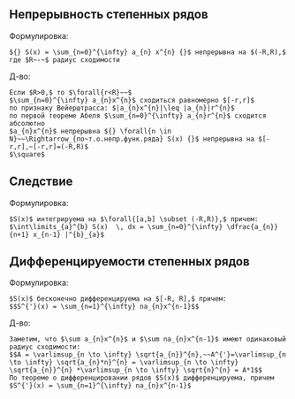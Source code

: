 ## Непрерывность степенных рядов
Формулировка:
```spoiler-markdown
${} S(x) = \sum_{n=0}^{\infty} a_{n} x^{n} {}$ непрерывна на $(-R,R),$ где $R~-~$ радиус сходимости 
```

Д-во:
```spoiler-markdown
Если $R>0,$ то $\forall{r<R}~~$
$\sum_{n=0}^{\infty} a_{n}x^{n}$ сходиться равномерно $[-r,r]$
по признаку Вейерштрасса: $|a_{n}x^{n}|\leq |a_{n}|r^{n}$
по первой теореме Абеля $\sum_{n=0}^{\infty} a_{n}r^{n}$ сходится абсолютно
$a_{n}x^{n}$ непрерывна ${} \forall{n \in N}~~\Rightarrow_{по~т.о.непр.функ.ряда} S(x) {}$ непрерывна на $[-r,r],~[-r,r]=(-R,R)$
$\square$

```
## Следствие 
Формулировка:
```spoiler-markdown
$S(x)$ интегрируема на $\forall{[a,b] \subset (-R,R)},$ причем: $\int\limits_{a}^{b} S(x)  \, dx = \sum_{n=0}^{\infty} \dfrac{a_{n}}{n+1} x_{n-1} |^{b}_{a}$
```

## Дифференцируемости степенных рядов
Формулировка:
```spoiler-markdown
$S(x)$ бесконечно дифференцируема на $[-R, R],$ причем:
$$S^{'}(x) = \sum_{n=1}^{\infty} na_{n}x^{n-1}$$

```
Д-во:
```spoiler-markdown
Заметим, что $\sum a_{n}x^{n}$ и $\sum na_{n}x^{n-1}$ имеют одинаковый радиус сходимости:
$$A = \varlimsup_{n \to \infty} \sqrt{a_{n}}^{n},~~A^{'}=\varlimsup_{n \to \infty} \sqrt{a_{n}*n}^{n} = \varlimsup_{n \to \infty} \sqrt{a_{n}}^{n} *\varlimsup_{n \to \infty} \sqrt{n}^{n} = A*1$$
По теореме о дифференцировании рядов $S(x)$ дифференцируема, причем $S^{'}(x) = \sum_{n=1}^{\infty} na_{n}x^{n-1}$
```
